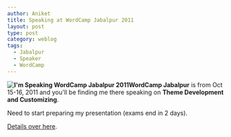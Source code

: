 ```yaml
---
author: Aniket
title: Speaking at WordCamp Jabalpur 2011
layout: post
type: post
category: weblog
tags:
  - Jabalpur
  - Speaker
  - WordCamp
---
```

**![I'm Speaking WordCamp Jabalpur 2011](http://i2.wp.com/2011.jabalpur.wordcamp.org/files/2011/09/speaking.jpg?resize=150%2C150)WordCamp Jabalpur** is from Oct 15-16, 2011 and you'll be finding me there speaking on **Theme Development and Customizing**.

Need to start preparing my presentation (exams end in 2 days).

[Details over here](http://2011.jabalpur.wordcamp.org/2011/09/13/speaker-aniket-pant/).